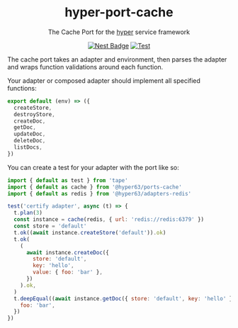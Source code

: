 <h1 align="center">hyper-port-cache</h1>
<p align="center">The Cache Port for the <a href="https://hyper.io/">hyper</a> service framework</p>
</p>
<p align="center">
  <a href="https://nest.land/package/hyper-port-cache"><img src="https://nest.land/badge.svg" alt="Nest Badge" /></a>
  <a href="https://github.com/hyper63/hyper63/actions/workflows/port-cache.yml"><img src="https://github.com/hyper63/hyper63/actions/workflows/port-cache.yml/badge.svg" alt="Test" /></a>
</p>

The cache port takes an adapter and environment, then parses the adapter and wraps function
validations around each function.

Your adapter or composed adapter should implement all specified functions:

```js
export default (env) => ({
  createStore,
  destroyStore,
  createDoc,
  getDoc,
  updateDoc,
  deleteDoc,
  listDocs,
})
```

You can create a test for your adapter with the port like so:

```js
import { default as test } from 'tape'
import { default as cache } from '@hyper63/ports-cache'
import { default as redis } from '@hyper63/adapters-redis'

test('certify adapter', async (t) => {
  t.plan(3)
  const instance = cache(redis, { url: 'redis://redis:6379' })
  const store = 'default'
  t.ok((await instance.createStore('default')).ok)
  t.ok(
    (
      await instance.createDoc({
        store: 'default',
        key: 'hello',
        value: { foo: 'bar' },
      })
    ).ok,
  )
  t.deepEqual((await instance.getDoc({ store: 'default', key: 'hello' })).doc, {
    foo: 'bar',
  })
})
```
